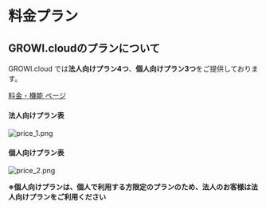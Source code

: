 # 料金プラン

## GROWI.cloudのプランについて

GROWI.cloud では**法人向けプラン4つ**、**個人向けプラン3つ**をご提供しております。  

[料金・機能 ページ](https://growi.cloud/price-and-features)

#### 法人向けプラン表<br>

![price_1.png](/assets/images/ja/price_1.png)

#### 個人向けプラン表<br>

![price_2.png](/assets/images/ja/price_2.png)

**※個人向けプランは、個人で利用する方限定のプランのため、法人のお客様は法人向けプランをご利用ください**
